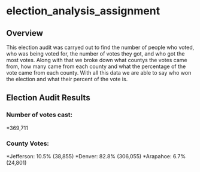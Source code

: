 # election_analysis_assignment
## Overview
This election audit was carryed out to find the number of people who voted, who was being voted for, the number of votes they got, and who got the most votes. Along with that we broke down what countys the votes came from, how many came from each county and what the percentage of the vote came from each county. With all this data we are able to say who won the election and what their percent of the vote is.

## Election Audit Results
### Number of votes cast: 
*369,711


### County Votes:
*Jefferson: 10.5% (38,855)
*Denver: 82.8% (306,055)
*Arapahoe: 6.7% (24,801)
